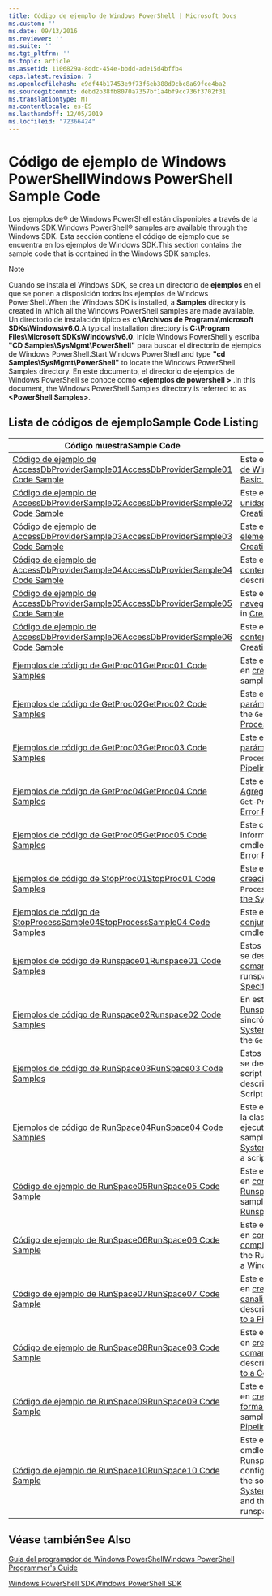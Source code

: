 ```yaml
---
title: Código de ejemplo de Windows PowerShell | Microsoft Docs
ms.custom: ''
ms.date: 09/13/2016
ms.reviewer: ''
ms.suite: ''
ms.tgt_pltfrm: ''
ms.topic: article
ms.assetid: 1106829a-8ddc-454e-bbdd-ade15d4bffb4
caps.latest.revision: 7
ms.openlocfilehash: e9df44b17453e9f73f6eb388d9cbc8a69fce4ba2
ms.sourcegitcommit: debd2b38fb8070a7357bf1a4bf9cc736f3702f31
ms.translationtype: MT
ms.contentlocale: es-ES
ms.lasthandoff: 12/05/2019
ms.locfileid: "72366424"
---
```

# <a name="windows-powershell-sample-code"></a><span data-ttu-id="b4b67-102">Código de ejemplo de Windows PowerShell</span><span class="sxs-lookup"><span data-stu-id="b4b67-102">Windows PowerShell Sample Code</span></span>

<span data-ttu-id="b4b67-103">Los ejemplos de® de Windows PowerShell están disponibles a través de la Windows SDK.</span><span class="sxs-lookup"><span data-stu-id="b4b67-103">Windows PowerShell® samples are available through the Windows SDK.</span></span> <span data-ttu-id="b4b67-104">Esta sección contiene el código de ejemplo que se encuentra en los ejemplos de Windows SDK.</span><span class="sxs-lookup"><span data-stu-id="b4b67-104">This section contains the sample code that is contained in the Windows SDK samples.</span></span>

> [!NOTE]
> <span data-ttu-id="b4b67-105">Cuando se instala el Windows SDK, se crea un directorio de **ejemplos** en el que se ponen a disposición todos los ejemplos de Windows PowerShell.</span><span class="sxs-lookup"><span data-stu-id="b4b67-105">When the Windows SDK is installed, a **Samples** directory is created in which all the Windows PowerShell samples are made available.</span></span> <span data-ttu-id="b4b67-106">Un directorio de instalación típico es **c:\Archivos de Programa\microsoft SDKs\Windows\v6.0**.</span><span class="sxs-lookup"><span data-stu-id="b4b67-106">A typical installation directory is **C:\Program Files\Microsoft SDKs\Windows\v6.0**.</span></span>
> <span data-ttu-id="b4b67-107">Inicie Windows PowerShell y escriba **"CD Samples\SysMgmt\PowerShell"** para buscar el directorio de ejemplos de Windows PowerShell.</span><span class="sxs-lookup"><span data-stu-id="b4b67-107">Start Windows PowerShell and type **"cd Samples\SysMgmt\PowerShell"** to locate the Windows PowerShell Samples directory.</span></span> <span data-ttu-id="b4b67-108">En este documento, el directorio de ejemplos de Windows PowerShell se conoce como **\<ejemplos de powershell >** .</span><span class="sxs-lookup"><span data-stu-id="b4b67-108">In this document, the Windows PowerShell Samples directory is referred to as **\<PowerShell Samples>**.</span></span>

## <a name="sample-code-listing"></a><span data-ttu-id="b4b67-109">Lista de códigos de ejemplo</span><span class="sxs-lookup"><span data-stu-id="b4b67-109">Sample Code Listing</span></span>

|<span data-ttu-id="b4b67-110">Código muestra</span><span class="sxs-lookup"><span data-stu-id="b4b67-110">Sample Code</span></span>|<span data-ttu-id="b4b67-111">Descripción</span><span class="sxs-lookup"><span data-stu-id="b4b67-111">Description</span></span>|
|-----------------|-----------------|
|[<span data-ttu-id="b4b67-112">Código de ejemplo de AccessDbProviderSample01</span><span class="sxs-lookup"><span data-stu-id="b4b67-112">AccessDbProviderSample01 Code Sample</span></span>](./accessdbprovidersample01-code-sample.md)|<span data-ttu-id="b4b67-113">Este es el proveedor que se describe en [crear un proveedor básico de Windows PowerShell](./creating-a-basic-windows-powershell-provider.md).</span><span class="sxs-lookup"><span data-stu-id="b4b67-113">This is the provider described in [Creating a Basic Windows PowerShell Provider](./creating-a-basic-windows-powershell-provider.md).</span></span>|
|[<span data-ttu-id="b4b67-114">Código de ejemplo de AccessDbProviderSample02</span><span class="sxs-lookup"><span data-stu-id="b4b67-114">AccessDbProviderSample02 Code Sample</span></span>](./accessdbprovidersample02-code-sample.md)|<span data-ttu-id="b4b67-115">Este es el proveedor que se describe en [crear un proveedor de unidades de Windows PowerShell](./creating-a-windows-powershell-drive-provider.md).</span><span class="sxs-lookup"><span data-stu-id="b4b67-115">This is the provider described in [Creating a Windows PowerShell Drive Provider](./creating-a-windows-powershell-drive-provider.md).</span></span>|
|[<span data-ttu-id="b4b67-116">Código de ejemplo de AccessDbProviderSample03</span><span class="sxs-lookup"><span data-stu-id="b4b67-116">AccessDbProviderSample03 Code Sample</span></span>](./accessdbprovidersample03-code-sample.md)|<span data-ttu-id="b4b67-117">Este es el proveedor que se describe en [crear un proveedor de elementos de Windows PowerShell](./creating-a-windows-powershell-item-provider.md).</span><span class="sxs-lookup"><span data-stu-id="b4b67-117">This is the provider described in [Creating a Windows PowerShell Item Provider](./creating-a-windows-powershell-item-provider.md).</span></span>|
|[<span data-ttu-id="b4b67-118">Código de ejemplo de AccessDbProviderSample04</span><span class="sxs-lookup"><span data-stu-id="b4b67-118">AccessDbProviderSample04 Code Sample</span></span>](./accessdbprovidersample04-code-sample.md)|<span data-ttu-id="b4b67-119">Este es el proveedor que se describe en [crear un proveedor de contenedores de Windows PowerShell](./creating-a-windows-powershell-container-provider.md).</span><span class="sxs-lookup"><span data-stu-id="b4b67-119">This is the provider described in [Creating a Windows PowerShell Container Provider](./creating-a-windows-powershell-container-provider.md).</span></span>|
|[<span data-ttu-id="b4b67-120">Código de ejemplo de AccessDbProviderSample05</span><span class="sxs-lookup"><span data-stu-id="b4b67-120">AccessDbProviderSample05 Code Sample</span></span>](./accessdbprovidersample05-code-sample.md)|<span data-ttu-id="b4b67-121">Este es el proveedor que se describe en [crear un proveedor de navegación de Windows PowerShell](./creating-a-windows-powershell-navigation-provider.md).</span><span class="sxs-lookup"><span data-stu-id="b4b67-121">This is the provider described in [Creating a Windows PowerShell Navigation Provider](./creating-a-windows-powershell-navigation-provider.md).</span></span>|
|[<span data-ttu-id="b4b67-122">Código de ejemplo de AccessDbProviderSample06</span><span class="sxs-lookup"><span data-stu-id="b4b67-122">AccessDbProviderSample06 Code Sample</span></span>](./accessdbprovidersample06-code-sample.md)|<span data-ttu-id="b4b67-123">Este es el proveedor que se describe en [crear un proveedor de contenido de Windows PowerShell](./creating-a-windows-powershell-content-provider.md).</span><span class="sxs-lookup"><span data-stu-id="b4b67-123">This is the provider described in [Creating a Windows PowerShell Content Provider](./creating-a-windows-powershell-content-provider.md).</span></span>|
|[<span data-ttu-id="b4b67-124">Ejemplos de código de GetProc01</span><span class="sxs-lookup"><span data-stu-id="b4b67-124">GetProc01 Code Samples</span></span>](./getproc01-code-samples.md)|<span data-ttu-id="b4b67-125">Este es el ejemplo de cmdlet de `Get-Process` básico que se describe en [creación del primer cmdlet](../cmdlet/creating-a-cmdlet-without-parameters.md).</span><span class="sxs-lookup"><span data-stu-id="b4b67-125">This is the basic `Get-Process` cmdlet sample described in [Creating Your First Cmdlet](../cmdlet/creating-a-cmdlet-without-parameters.md).</span></span>|
|[<span data-ttu-id="b4b67-126">Ejemplos de código de GetProc02</span><span class="sxs-lookup"><span data-stu-id="b4b67-126">GetProc02 Code Samples</span></span>](./getproc02-code-samples.md)|<span data-ttu-id="b4b67-127">Este es el ejemplo de cmdlet `Get-Process` descrito en [agregar parámetros que procesan la entrada de la línea de comandos](../cmdlet/adding-parameters-that-process-command-line-input.md).</span><span class="sxs-lookup"><span data-stu-id="b4b67-127">This is the `Get-Process` cmdlet sample described in [Adding Parameters that Process Command-Line Input](../cmdlet/adding-parameters-that-process-command-line-input.md).</span></span>|
|[<span data-ttu-id="b4b67-128">Ejemplos de código de GetProc03</span><span class="sxs-lookup"><span data-stu-id="b4b67-128">GetProc03 Code Samples</span></span>](./getproc03-code-samples.md)|<span data-ttu-id="b4b67-129">Este es el ejemplo de cmdlet `Get-Process` descrito en [agregar parámetros que procesan la entrada de canalización](../cmdlet/adding-parameters-that-process-pipeline-input.md).</span><span class="sxs-lookup"><span data-stu-id="b4b67-129">This is the `Get-Process` cmdlet sample described in [Adding Parameters that Process Pipeline Input](../cmdlet/adding-parameters-that-process-pipeline-input.md).</span></span>|
|[<span data-ttu-id="b4b67-130">Ejemplos de código de GetProc04</span><span class="sxs-lookup"><span data-stu-id="b4b67-130">GetProc04 Code Samples</span></span>](./getproc04-code-samples.md)|<span data-ttu-id="b4b67-131">Este es el ejemplo de cmdlet `Get-Process` que se describe en [Agregar informes de errores de no terminación al cmdlet](../cmdlet/adding-non-terminating-error-reporting-to-your-cmdlet.md).</span><span class="sxs-lookup"><span data-stu-id="b4b67-131">This is the `Get-Process` cmdlet sample described in [Adding Nonterminating Error Reporting to Your Cmdlet](../cmdlet/adding-non-terminating-error-reporting-to-your-cmdlet.md).</span></span>|
|[<span data-ttu-id="b4b67-132">Ejemplos de código de GetProc05</span><span class="sxs-lookup"><span data-stu-id="b4b67-132">GetProc05 Code Samples</span></span>](./getproc05-code-samples.md)|<span data-ttu-id="b4b67-133">Este cmdlet `Get-Process` es similar al cmdlet descrito en adición de informes de errores de no [terminación al cmdlet](../cmdlet/adding-non-terminating-error-reporting-to-your-cmdlet.md).</span><span class="sxs-lookup"><span data-stu-id="b4b67-133">This `Get-Process` cmdlet is similar to the cmdlet described in [Adding Nonterminating Error Reporting to Your Cmdlet](../cmdlet/adding-non-terminating-error-reporting-to-your-cmdlet.md).</span></span>|
|[<span data-ttu-id="b4b67-134">Ejemplos de código de StopProc01</span><span class="sxs-lookup"><span data-stu-id="b4b67-134">StopProc01 Code Samples</span></span>](./stopproc01-code-samples.md)|<span data-ttu-id="b4b67-135">Este es el ejemplo de cmdlet `Stop-Process` que se describe en [creación de un cmdlet que modifica el sistema](../cmdlet/creating-a-cmdlet-that-modifies-the-system.md).</span><span class="sxs-lookup"><span data-stu-id="b4b67-135">This is the `Stop-Process` cmdlet sample described in [Creating a Cmdlet That Modifies the System](../cmdlet/creating-a-cmdlet-that-modifies-the-system.md).</span></span>|
|[<span data-ttu-id="b4b67-136">Ejemplos de código de StopProcessSample04</span><span class="sxs-lookup"><span data-stu-id="b4b67-136">StopProcessSample04 Code Samples</span></span>](./stopprocesssample04-code-samples.md)|<span data-ttu-id="b4b67-137">Este es el ejemplo de cmdlet `Stop-Process` descrito en [Agregar conjuntos de parámetros a un cmdlet](../cmdlet/adding-parameter-sets-to-a-cmdlet.md).</span><span class="sxs-lookup"><span data-stu-id="b4b67-137">This is the `Stop-Process` cmdlet sample described in [Adding Parameter Sets to a Cmdlet](../cmdlet/adding-parameter-sets-to-a-cmdlet.md).</span></span>|
|[<span data-ttu-id="b4b67-138">Ejemplos de código de Runspace01</span><span class="sxs-lookup"><span data-stu-id="b4b67-138">Runspace01 Code Samples</span></span>](./runspace01-code-samples.md)|<span data-ttu-id="b4b67-139">Estos son los ejemplos de código para el espacio de ejecución que se describe en [crear una aplicación de consola que ejecuta un comando especificado](/dotnet/csharp/programming-guide/inside-a-program/hello-world-your-first-program).</span><span class="sxs-lookup"><span data-stu-id="b4b67-139">These are the code samples for the runspace described in [Creating a Console Application That Runs a Specified Command](/dotnet/csharp/programming-guide/inside-a-program/hello-world-your-first-program).</span></span>|
|[<span data-ttu-id="b4b67-140">Ejemplos de código de Runspace02</span><span class="sxs-lookup"><span data-stu-id="b4b67-140">Runspace02 Code Samples</span></span>](./runspace02-code-samples.md)|<span data-ttu-id="b4b67-141">En este ejemplo se usa la clase [System. Management. Automation. Runspaceinvoke](/dotnet/api/System.Management.Automation.RunspaceInvoke) para ejecutar el cmdlet `Get-Process` sincrónicamente.</span><span class="sxs-lookup"><span data-stu-id="b4b67-141">This sample uses the [System.Management.Automation.Runspaceinvoke](/dotnet/api/System.Management.Automation.RunspaceInvoke) class to execute the `Get-Process` cmdlet synchronously.</span></span>|
|[<span data-ttu-id="b4b67-142">Ejemplos de código de RunSpace03</span><span class="sxs-lookup"><span data-stu-id="b4b67-142">RunSpace03 Code Samples</span></span>](./runspace03-code-samples.md)|<span data-ttu-id="b4b67-143">Estos son los ejemplos de código para el espacio de ejecución que se describe en "crear una aplicación de consola que ejecuta un script especificado".</span><span class="sxs-lookup"><span data-stu-id="b4b67-143">These are the code samples for the runspace described in "Creating a Console Application That Runs a Specified Script".</span></span>|
|[<span data-ttu-id="b4b67-144">Ejemplos de código de RunSpace04</span><span class="sxs-lookup"><span data-stu-id="b4b67-144">RunSpace04 Code Samples</span></span>](./runspace04-code-samples.md)|<span data-ttu-id="b4b67-145">Este es un ejemplo de código para un espacio de ejecución que usa la clase [System. Management. Automation. Runspaceinvoke](/dotnet/api/System.Management.Automation.RunspaceInvoke) para ejecutar un script que genera un error de terminación.</span><span class="sxs-lookup"><span data-stu-id="b4b67-145">This is a code sample for a runspace that uses the [System.Management.Automation.Runspaceinvoke](/dotnet/api/System.Management.Automation.RunspaceInvoke) class to execute a script that generates a terminating error.</span></span>|
|[<span data-ttu-id="b4b67-146">Código de ejemplo de RunSpace05</span><span class="sxs-lookup"><span data-stu-id="b4b67-146">RunSpace05 Code Sample</span></span>](./runspace05-code-sample.md)|<span data-ttu-id="b4b67-147">Este es el código fuente del ejemplo Runspace05 que se describe en [configuración de un espacio de ejecución con RunspaceConfiguration](https://msdn.microsoft.com/en-us/42681d19-2d05-4975-befd-afb1990e79b2).</span><span class="sxs-lookup"><span data-stu-id="b4b67-147">This is the source code for the Runspace05 sample described in [Configuring a Runspace Using RunspaceConfiguration](https://msdn.microsoft.com/en-us/42681d19-2d05-4975-befd-afb1990e79b2).</span></span>|
|[<span data-ttu-id="b4b67-148">Código de ejemplo de RunSpace06</span><span class="sxs-lookup"><span data-stu-id="b4b67-148">RunSpace06 Code Sample</span></span>](./runspace06-code-sample.md)|<span data-ttu-id="b4b67-149">Este es el código fuente del ejemplo Runspace06 que se describe en [configuración de un espacio de ejecución mediante un complemento de Windows PowerShell](https://msdn.microsoft.com/en-us/a7289ee8-9732-49ee-91c7-d533e9538b83).</span><span class="sxs-lookup"><span data-stu-id="b4b67-149">This is the source code for the Runspace06 sample described in [Configuring a Runspace Using a Windows PowerShell Snap-in](https://msdn.microsoft.com/en-us/a7289ee8-9732-49ee-91c7-d533e9538b83).</span></span>|
|[<span data-ttu-id="b4b67-150">Código de ejemplo de RunSpace07</span><span class="sxs-lookup"><span data-stu-id="b4b67-150">RunSpace07 Code Sample</span></span>](./runspace07-code-sample.md)|<span data-ttu-id="b4b67-151">Este es el código fuente del ejemplo Runspace07 que se describe en [crear una aplicación de consola que agrega comandos a una canalización](https://msdn.microsoft.com/en-us/01eb7808-e97b-4905-80be-9e2fa38c262e).</span><span class="sxs-lookup"><span data-stu-id="b4b67-151">This is the source code for the Runspace07 sample described in [Creating a Console Application That Adds Commands to a Pipeline](https://msdn.microsoft.com/en-us/01eb7808-e97b-4905-80be-9e2fa38c262e).</span></span>|
|[<span data-ttu-id="b4b67-152">Código de ejemplo de RunSpace08</span><span class="sxs-lookup"><span data-stu-id="b4b67-152">RunSpace08 Code Sample</span></span>](./runspace08-code-sample.md)|<span data-ttu-id="b4b67-153">Este es el código fuente del ejemplo Runspace08 que se describe en [crear una aplicación de consola que agrega parámetros a un comando](https://msdn.microsoft.com/en-us/848b2b46-60f1-4a86-b448-cfc7c0cccfba).</span><span class="sxs-lookup"><span data-stu-id="b4b67-153">This is the source code for the Runspace08 sample described in [Creating a Console Application That Adds Parameters to a Command](https://msdn.microsoft.com/en-us/848b2b46-60f1-4a86-b448-cfc7c0cccfba).</span></span>|
|[<span data-ttu-id="b4b67-154">Código de ejemplo de RunSpace09</span><span class="sxs-lookup"><span data-stu-id="b4b67-154">RunSpace09 Code Sample</span></span>](./runspace09-code-sample.md)|<span data-ttu-id="b4b67-155">Este es el código fuente del ejemplo Runspace09 que se describe en [crear una aplicación de consola que invoca una canalización de forma asincrónica](https://msdn.microsoft.com/en-us/198c1c94-2a06-457e-93ce-c0d910618e47).</span><span class="sxs-lookup"><span data-stu-id="b4b67-155">This is the source code for the Runspace09 sample described in [Creating a Console Application That Invokes a Pipeline Asynchronously](https://msdn.microsoft.com/en-us/198c1c94-2a06-457e-93ce-c0d910618e47).</span></span>|
|[<span data-ttu-id="b4b67-156">Código de ejemplo de RunSpace10</span><span class="sxs-lookup"><span data-stu-id="b4b67-156">RunSpace10 Code Sample</span></span>](./runspace10-code-sample.md)|<span data-ttu-id="b4b67-157">Este es el código fuente del ejemplo Runspace10, que agrega un cmdlet a [System. Management. Automation. runspace. Runspaceconfiguration](/dotnet/api/System.Management.Automation.Runspaces.RunspaceConfiguration) y, a continuación, usa la información de configuración modificada para crear el espacio de ejecución.</span><span class="sxs-lookup"><span data-stu-id="b4b67-157">This is the source code for the Runspace10 sample, which adds a cmdlet to [System.Management.Automation.Runspaces.Runspaceconfiguration](/dotnet/api/System.Management.Automation.Runspaces.RunspaceConfiguration) and then uses the modified configuration information to create the runspace.</span></span>|

## <a name="see-also"></a><span data-ttu-id="b4b67-158">Véase también</span><span class="sxs-lookup"><span data-stu-id="b4b67-158">See Also</span></span>

[<span data-ttu-id="b4b67-159">Guía del programador de Windows PowerShell</span><span class="sxs-lookup"><span data-stu-id="b4b67-159">Windows PowerShell Programmer's Guide</span></span>](./windows-powershell-programmer-s-guide.md)

[<span data-ttu-id="b4b67-160">Windows PowerShell SDK</span><span class="sxs-lookup"><span data-stu-id="b4b67-160">Windows PowerShell SDK</span></span>](../windows-powershell-reference.md)